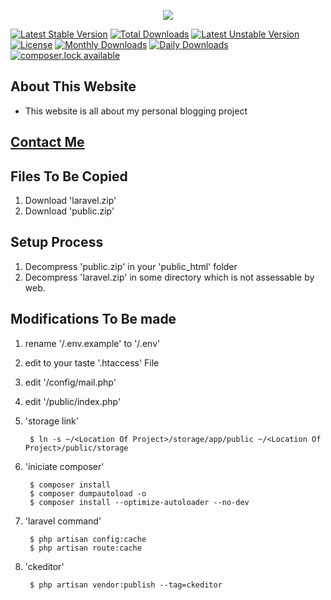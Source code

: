 <p align="center"><img src="https://www.abdevp.tk/favicon.png"></p>

[![Latest Stable Version](https://poser.pugx.org/ashishbhoi/webblog/version)](https://packagist.org/packages/ashishbhoi/webblog)
[![Total Downloads](https://poser.pugx.org/ashishbhoi/webblog/downloads)](https://packagist.org/packages/ashishbhoi/webblog)
[![Latest Unstable Version](https://poser.pugx.org/ashishbhoi/webblog/v/unstable)](//packagist.org/packages/ashishbhoi/webblog)
[![License](https://poser.pugx.org/ashishbhoi/webblog/license)](https://packagist.org/packages/ashishbhoi/webblog)
[![Monthly Downloads](https://poser.pugx.org/ashishbhoi/webblog/d/monthly)](https://packagist.org/packages/ashishbhoi/webblog)
[![Daily Downloads](https://poser.pugx.org/ashishbhoi/webblog/d/daily)](https://packagist.org/packages/ashishbhoi/webblog)
[![composer.lock available](https://poser.pugx.org/ashishbhoi/webblog/composerlock)](https://packagist.org/packages/ashishbhoi/webblog)

## About This Website ##

- This website is all about my personal blogging project

## [Contact Me](https://www.abdevp.tk/contact) ##


## Files To Be Copied ##
1. Download 'laravel.zip'
2. Download 'public.zip'

## Setup Process ##
1. Decompress 'public.zip' in your 'public_html' folder
2. Decompress 'laravel.zip' in some directory which is not assessable by web.

## Modifications To Be made ##
1. rename '/.env.example' to '/.env'
2. edit to your taste '.htaccess' File
3. edit '/config/mail.php'
4. edit '/public/index.php' 
5. 'storage link'

        $ ln -s ~/<Location Of Project>/storage/app/public ~/<Location Of Project>/public/storage
6. 'iniciate composer'

        $ composer install
        $ composer dumpautoload -o
        $ composer install --optimize-autoloader --no-dev
7. 'laravel command'

        $ php artisan config:cache
        $ php artisan route:cache
8. 'ckeditor'
        
        $ php artisan vendor:publish --tag=ckeditor


